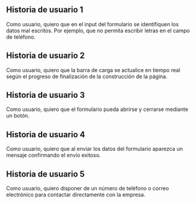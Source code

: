 ## Historia de usuario 1
Como usuario, quiero que en el input del formulario se identifiquen los datos mal escritos. Por ejemplo, que no permita escribir letras en el campo de teléfono.

## Historia de usuario 2
Como usuario, quiero que la barra de carga se actualice en tiempo real según el progreso de finalización de la construcción de la página.

## Historia de usuario 3
Como usuario, quiero que el formulario pueda abrirse y cerrarse mediante un botón.

## Historia de usuario 4
Como usuario, quiero que al enviar los datos del formulario aparezca un mensaje confirmando el envío exitoso.

## Historia de usuario 5
Como usuario, quiero disponer de un número de teléfono o correo electrónico para contactar directamente con la empresa.
